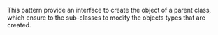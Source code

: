 This pattern provide an interface to create the object of a parent class, which ensure to the sub-classes to modify the objects types that are created.